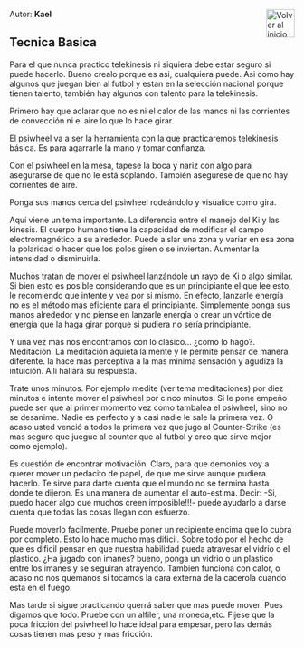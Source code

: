 Autor: **Kael**
<a href="https://github.com/Ocul-LB/Projecto-LB/wiki"><img align="right" alt="Volver al inicio" title="Volver al inicio " src="https://i.imgur.com/GodtzYG.png" width=50></a>

## Tecnica Basica

Para el que nunca practico telekinesis ni siquiera debe estar seguro si puede hacerlo. Bueno crealo porque es asi, cualquiera puede. Asi como hay algunos que juegan bien al futbol y estan en la selección nacional porque tienen talento, también hay algunos con talento para la telekinesis.

Primero hay que aclarar que no es ni el calor de las manos ni las corrientes de convección ni el aire lo que lo hace girar.

El psiwheel va a ser la herramienta con la que practicaremos telekinesis básica. Es para agarrarle la mano y tomar confianza.

Con el psiwheel en la mesa, tapese la boca y nariz con algo para asegurarse de que no le está soplando. También asegurese de que no hay corrientes de aire.

Ponga sus manos cerca del psiwheel rodeándolo y visualice como gira.

Aquí viene un tema importante. La diferencia entre el manejo del Ki y las kinesis. El cuerpo humano tiene la capacidad de modificar el campo electromagnético a su alrededor. Puede aislar una zona y variar en esa zona la polaridad o hacer que los polos giren o se inviertan. Aumentar la intensidad o disminuirla.

Muchos tratan de mover el psiwheel lanzándole un rayo de Ki o algo similar. Si bien esto es posible considerando que es un principiante el que lee esto, le recomiendo que intente y vea por si mismo. En efecto, lanzarle energía no es el método mas eficiente para el principiante. Simplemente ponga sus manos alrededor y no piense en lanzarle energía o crear un vórtice de energía que la haga girar porque si pudiera no sería principiante.

Y una vez mas nos encontramos con lo clásico... ¿como lo hago?. Meditación. La meditación aquieta la mente y le permite pensar de manera diferente. la hace mas perceptiva a la mas mínima sensación y agudiza la intuición. Allí hallará su respuesta.

Trate unos minutos. Por ejemplo medite (ver tema meditaciones) por diez minutos e intente mover el psiwheel por cinco minutos. Si le pone empeño puede ser que al primer momento vez como tambalea el psiwheel, sino no se desanime. Nadie es perfecto y a casi nadie le sale la primera vez. O acaso usted venció a todos la primera vez que jugo al Counter-Strike (es mas seguro que juegue al counter que al futbol y creo que sirve mejor como ejemplo).

Es cuestión de encontrar motivación. Claro, para que demonios voy a querer mover un pedacito de papel, de que me sirve aunque pudiera hacerlo. Te sirve para darte cuenta que el mundo no se termina hasta donde te dijeron. Es una manera de aumentar el auto-estima. Decir: -Si, puedo hacer algo que muchos creen imposible!!!- puede ayudarlo a darse cuenta que todas las cosas llegan con esfuerzo.

Puede moverlo facilmente. Pruebe poner un recipiente encima que lo cubra por completo. Esto lo hace mucho mas dificil. Sobre todo por el hecho de que es dificil pensar en que nuestra habilidad pueda atravesar el vidrio o el plastico. ¿Ha jugado con imanes? bueno, ponga un vidrio o un plastico entre los imanes y se seguiran atrayendo. Tambien funciona con calor, o acaso no nos quemanos si tocamos la cara externa de la cacerola cuando esta en el fuego.

Mas tarde si sigue practicando querrá saber que mas puede mover. Pues digamos que todo. Pruebe con un alfiler, una moneda,etc. Fijese que la poca fricción del psiwheel lo hace ideal para empesar, pero las demás cosas tienen mas peso y mas fricción.
